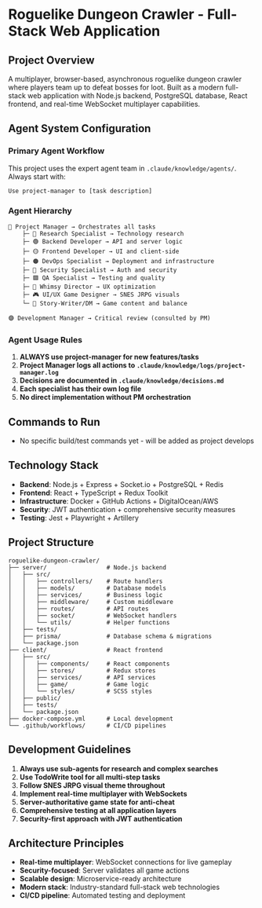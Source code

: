 # Roguelike Dungeon Crawler - Full-Stack Web Application

## Project Overview
A multiplayer, browser-based, asynchronous roguelike dungeon crawler where players team up to defeat bosses for loot. Built as a modern full-stack web application with Node.js backend, PostgreSQL database, React frontend, and real-time WebSocket multiplayer capabilities.

## Agent System Configuration

### Primary Agent Workflow
This project uses the expert agent team in `.claude/knowledge/agents/`. Always start with:
```
Use project-manager to [task description]
```

### Agent Hierarchy
```
🔵 Project Manager → Orchestrates all tasks
    ├─ 🩵 Research Specialist → Technology research
    ├─ 🟢 Backend Developer → API and server logic
    ├─ 🟡 Frontend Developer → UI and client-side
    ├─ 🟠 DevOps Specialist → Deployment and infrastructure
    ├─ 🔴 Security Specialist → Auth and security
    ├─ 🟪 QA Specialist → Testing and quality
    ├─ 🎨 Whimsy Director → UX optimization
    ├─ 🎮 UI/UX Game Designer → SNES JRPG visuals
    └─ 📖 Story-Writer/DM → Game content and balance

🟣 Development Manager → Critical review (consulted by PM)
```

### Agent Usage Rules
1. **ALWAYS use project-manager for new features/tasks**
2. **Project Manager logs all actions to `.claude/knowledge/logs/project-manager.log`**
3. **Decisions are documented in `.claude/knowledge/decisions.md`**
4. **Each specialist has their own log file**
5. **No direct implementation without PM orchestration**

## Commands to Run
- No specific build/test commands yet - will be added as project develops

## Technology Stack
- **Backend**: Node.js + Express + Socket.io + PostgreSQL + Redis
- **Frontend**: React + TypeScript + Redux Toolkit
- **Infrastructure**: Docker + GitHub Actions + DigitalOcean/AWS
- **Security**: JWT authentication + comprehensive security measures
- **Testing**: Jest + Playwright + Artillery

## Project Structure
```
roguelike-dungeon-crawler/
├── server/                 # Node.js backend
│   ├── src/
│   │   ├── controllers/    # Route handlers
│   │   ├── models/         # Database models
│   │   ├── services/       # Business logic
│   │   ├── middleware/     # Custom middleware
│   │   ├── routes/         # API routes
│   │   ├── socket/         # WebSocket handlers
│   │   └── utils/          # Helper functions
│   ├── tests/
│   ├── prisma/             # Database schema & migrations
│   └── package.json
├── client/                 # React frontend
│   ├── src/
│   │   ├── components/     # React components
│   │   ├── stores/         # Redux stores
│   │   ├── services/       # API services
│   │   ├── game/           # Game logic
│   │   └── styles/         # SCSS styles
│   ├── public/
│   ├── tests/
│   └── package.json
├── docker-compose.yml      # Local development
└── .github/workflows/      # CI/CD pipelines
```

## Development Guidelines
1. **Always use sub-agents for research and complex searches**
2. **Use TodoWrite tool for all multi-step tasks**
3. **Follow SNES JRPG visual theme throughout**
4. **Implement real-time multiplayer with WebSockets**
5. **Server-authoritative game state for anti-cheat**
6. **Comprehensive testing at all application layers**
7. **Security-first approach with JWT authentication**

## Architecture Principles
- **Real-time multiplayer**: WebSocket connections for live gameplay
- **Security-focused**: Server validates all game actions
- **Scalable design**: Microservice-ready architecture
- **Modern stack**: Industry-standard full-stack web technologies
- **CI/CD pipeline**: Automated testing and deployment
